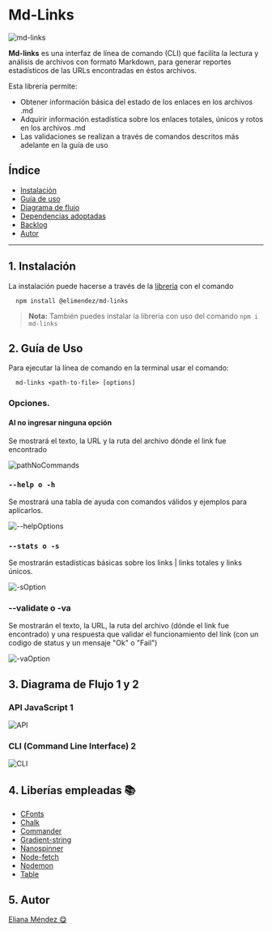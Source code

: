 # Md-Links

![md-links](fotodelnocomando.png)

**Md-links** es una interfaz de línea de comando (CLI) que facilita la lectura y análisis de archivos con formato Markdown, para generar reportes estadísticos de las URLs encontradas en éstos archivos.

Esta librería permite:

- Obtener información básica del estado de los enlaces en los archivos .md
- Adquirir información estadística sobre los enlaces totales, únicos y rotos en los archivos .md
- Las validaciones se realizan a través de comandos descritos más adelante en la guía de uso

## Índice

* [ Instalación ](#1-instalación)
* [ Guía de uso ](#2-guía-de-uso)
* [ Diagrama de flujo ](#3-diagrama-de-flujo)
* [ Dependencias adoptadas ](#4-dependencias-adoptadas)
* [ Backlog ](#5-backlog)
* [ Autor ](#6-autor)

***

## 1. Instalación

La instalación puede hacerse a través de la [libreria](https://www.npmjs.com/package/md-links) con el comando

      npm install @elimendez/md-links

> **Nota:** También puedes instalar la librería con uso del comando `npm i md-links`

## 2. Guía de Uso

Para ejecutar la línea de comando en la terminal usar el comando:

```
  md-links <path-to-file> [options]
```

### Opciones.

#### Al no ingresar ninguna opción

Se mostrará el texto, la URL y la ruta del archivo dónde el link fue encontrado

![pathNoCommands](fotodelnocomando.png)

### `--help o -h`

Se mostrará una tabla de ayuda con comandos válidos y ejemplos para aplicarlos.

![--helpOptions](fotodelnocomando.png)

### `--stats o -s`

Se mostrarán estadísticas básicas sobre los links | links totales y links únicos.

![-sOption](fotodelnocomando.png)

### --validate o -va

Se mostrarán el texto, la URL, la ruta del archivo (dónde el link fue encontrado) y una respuesta que validar el funcionamiento del link (con un codigo de status y un mensaje "Ok" o "Fail")

![-vaOption](fotodelnocomando.png)


## 3. Diagrama de Flujo 1 y 2

### API JavaScript 1

![API](fotodelnocomando.jpg)

### CLI (Command Line Interface) 2

![CLI](fotodelnocomando.jpg)

## 4. Liberías empleadas 📚

- [CFonts](https://www.npmjs.com/package/cfonts)
- [Chalk](https://www.npmjs.com/package/chalk)
- [Commander](https://www.npmjs.com/package/commander)
- [Gradient-string](https://www.npmjs.com/package/gradient-string)
- [Nanospinner](https://www.npmjs.com/package/nanospinner)
- [Node-fetch](https://nodejs.org/dist/latest-v17.x/docs/api/fs.html#file-system)
- [Nodemon](https://www.npmjs.com/package//nodemon)
- [Table](https://www.npmjs.com/package/table)

## 5. Autor

[Eliana Méndez 😋](https://github.com/elianamendez1)

